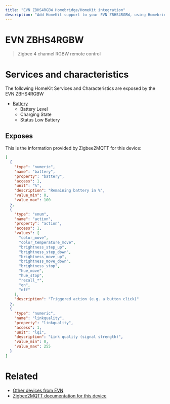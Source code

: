 ```yaml
---
title: "EVN ZBHS4RGBW Homebridge/HomeKit integration"
description: "Add HomeKit support to your EVN ZBHS4RGBW, using Homebridge, Zigbee2MQTT and homebridge-z2m."
---
```

<!---
This file has been GENERATED using src/docgen/docgen.ts
DO NOT EDIT THIS FILE MANUALLY!
-->
# EVN ZBHS4RGBW
> Zigbee 4 channel RGBW remote control


# Services and characteristics
The following HomeKit Services and Characteristics are exposed by
the EVN ZBHS4RGBW

* [Battery](../../battery.md)
  * Battery Level
  * Charging State
  * Status Low Battery



## Exposes

This is the information provided by Zigbee2MQTT for this device:

```json
[
  {
    "type": "numeric",
    "name": "battery",
    "property": "battery",
    "access": 1,
    "unit": "%",
    "description": "Remaining battery in %",
    "value_min": 0,
    "value_max": 100
  },
  {
    "type": "enum",
    "name": "action",
    "property": "action",
    "access": 1,
    "values": [
      "color_move",
      "color_temperature_move",
      "brightness_step_up",
      "brightness_step_down",
      "brightness_move_up",
      "brightness_move_down",
      "brightness_stop",
      "hue_move",
      "hue_stop",
      "recall_*",
      "on",
      "off"
    ],
    "description": "Triggered action (e.g. a button click)"
  },
  {
    "type": "numeric",
    "name": "linkquality",
    "property": "linkquality",
    "access": 1,
    "unit": "lqi",
    "description": "Link quality (signal strength)",
    "value_min": 0,
    "value_max": 255
  }
]
```

# Related
* [Other devices from EVN](../index.md#evn)
* [Zigbee2MQTT documentation for this device](https://www.zigbee2mqtt.io/devices/ZBHS4RGBW.html)